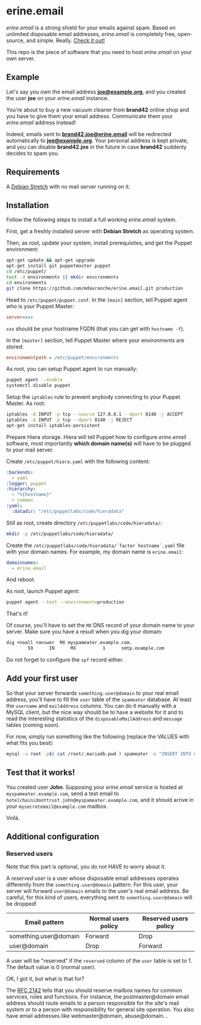 # erine.email

*erine.email* is a strong shield for your emails against spam. Based on
unlimited disposable email addresses, *erine.email* is completely free,
open-source, and simple. Really. [Check it out!](https://erine.email)

This repo is the piece of software that you need to host
*erine.email* on your own server.

## Example

Let's say you own the email address **joe@example.org**,
and you created the user **joe** on your *erine.email* instance.

You're about to buy a new vacuum cleaner from **brand42** online shop
and you have to give them your email address.
Communicate them your *erine.email* address instead!

Indeed, emails sent to **brand42.joe@erine.email** will be redirected
automatically to **joe@example.org**. Your personal address is kept private,
and you can disable **brand42.joe** in the future in case **brand42** suddenly
decides to spam you.

## Requirements

A [Debian Stretch](https://www.debian.org/releases/stretch/) with no mail server running on it.

## Installation

Follow the following steps to install a full working *erine.email* system.

First, get a freshly installed server with **Debian Stretch** as operating system.

Then, as root, update your system, install prerequisites,
and get the Puppet environment:

```bash
apt-get update && apt-get upgrade
apt-get install git puppetmaster puppet
cd /etc/puppet/
test -d environments || mkdir environments
cd environments
git clone https://github.com/mdavranche/erine.email.git production
```

Head to `/etc/puppet/puppet.conf`. In the `[main]` section, tell Puppet agent
who is your Puppet Master:

```ini
server=xxx
```

`xxx` should be your hostname FQDN (that you can get with `hostname -f`).

In the `[master]` section, tell Puppet Master where your environments
are stored:

```ini
environmentpath = /etc/puppet/environments
```

As root, you can setup Puppet agent to run manually:

```bash
puppet agent --enable
systemctl disable puppet
```

Setup the `iptables` rule to prevent anybody connecting to your Puppet Master.
As root:

```bash
iptables -A INPUT -p tcp --source 127.0.0.1 --dport 8140 -j ACCEPT
iptables -A INPUT -p tcp --dport 8140 -j REJECT
apt-get install iptables-persistent
```

Prepare Hiera storage. Hiera will tell Puppet how to configure *erine.email*
software, most importantly **which domain name(s)** will have to be plugged
to your mail server.

Create `/etc/puppet/hiera.yaml` with the following content:

```yaml
:backends:
  - yaml
:logger: puppet
:hierarchy:
  - "%{hostname}"
  - common
:yaml:
  :datadir: "/etc/puppetlabs/code/hieradata"
```

Still as root, create directory ``/etc/puppetlabs/code/hieradata/``:

```bash
mkdir -p /etc/puppetlabs/code/hieradata/
```

Create the ``/etc/puppetlabs/code/hieradata/`facter hostname`.yaml``
file with your domain names. For example, my domain name is `erine.email`:

```yaml
domainnames:
  - erine.email
```

And reboot.

As root, launch Puppet agent:

```bash
puppet agent --test --environment=production
```

That's it!

Of course, you'll have to set the `MX` DNS record of your domain name to your
server. Make sure you have a result when you dig your domain:

```bash
dig +noall +answer  MX myspameater.example.com.
		59      IN  	MX       	1      smtp.example.com
```

Do not forget to configure the `spf` record either.

## Add your first user

So that your server forwards `something.user@domain` to your real email address,
you'll have to fill the `user` table of the `spameater` database.
At least the `username` and `mailAddress` columns. You can do it manually
with a MySQL client, but the nice way should be to have a website for it
and to read the interesting statistics of the `disposableMailAddress` and
`message` tables (coming soon).

For now, simply run something like the following (replace the VALUES with
what fits you best):

```bash
mysql -u root -p$( cat /root/.mariadb.pwd ) spameater -e "INSERT INTO user (username, mailAddress) VALUES ('john', 'mysecretemail@example.com');"
```

## Test that it works!

You created user **John**. Supposing your *erine.email* service is hosted at `myspameater.example.com`,
send a test email to `hotelchainidonttrust.john@myspameater.example.com`,
and it should arrive in your `mysecretemail@example.com` mailbox.

Voilà.

## Additional configuration

### Reserved users

Note that this part is optional, you do not HAVE to worry about it.

A *reserved user* is a user whose disposable email addresses operates
differently from the `something.user@domain` pattern.
For this user, your server will forward `user@domain` emails to the user's real
email address.
Be careful, for this kind of users, everything
sent to `something.user@domain` will be dropped!

| Email pattern         |  Normal users policy |  Reserved users policy |
| --------------------- | -------------------- | ---------------------- |
| something.user@domain | Forward              | Drop                   |
| user@domain           | Drop                 | Forward                |

A user will be "reserved" if the `reserved` column of the `user` table
is set to 1. The default value is 0 (normal user).

OK, I got it, but what is that for?

The [RFC 2142](https://www.ietf.org/rfc/rfc2142.txt) tells that you should
reserve mailbox names for common services, roles and functions. For instance,
the postmaster@domain email address should route emails to a person responsible
for the site's mail system or to a person with responsibility for general site
operation. You also have email addresses like webmaster@domain, abuse@domain...
